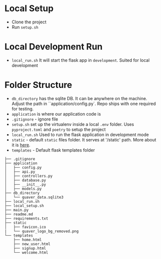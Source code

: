 # Local Setup
- Clone the project
- Run `setup.sh`

# Local Development Run
- `local_run.sh` It will start the flask app in `development`. Suited for local development

# Folder Structure
- `db_directory` has the sqlite DB. It can be anywhere on the machine. Adjust the path in ``application/config.py`. Repo ships with one required for testing.
- `application` is where our application code is
- `.gitignore` - ignore file
- `setup.sh` set up the virtualenv inside a local `.env` folder. Uses `pyproject.toml` and `poetry` to setup the project
- `local_run.sh`  Used to run the flask application in development mode
- `static` - default `static` files folder. It serves at '/static' path. More about it is [here](https://flask.palletsprojects.com/en/2.0.x/tutorial/static/).
- `templates` - Default flask templates folder


```
├── .gitignore
├── application
│   ├── config.py
│   ├── api.py
│   ├── controllers.py
│   ├── database.py
│   ├── __init__.py
│   ├── models.py
├── db_directory
│   └── quaver_data.sqlite3
├── local_run.sh
├── local_setup.sh
├── main.py
├── readme.md
├── requirements.txt
├── static
│   ├── favicon.ico
|   └── quaver_logo_bg_removed.png
└── templates
    ├── home.html
    ├── new_user.html
    ├── signup.html
    └── welcome.html
```